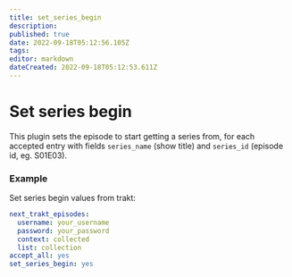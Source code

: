 ```yaml
---
title: set_series_begin
description: 
published: true
date: 2022-09-18T05:12:56.105Z
tags: 
editor: markdown
dateCreated: 2022-09-18T05:12:53.611Z
---
```


# Set series begin
This plugin sets the episode to start getting a series from, for each accepted entry with fields `series_name` (show title) and `series_id` (episode id, eg. S01E03).

### Example

Set series begin values from trakt:

```yaml
next_trakt_episodes:
  username: your_username
  password: your_password
  context: collected
  list: collection
accept_all: yes
set_series_begin: yes
```